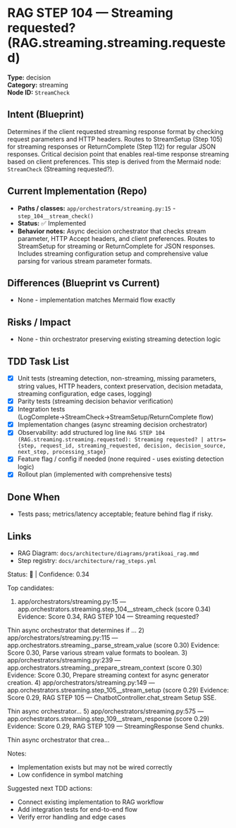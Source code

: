 # RAG STEP 104 — Streaming requested? (RAG.streaming.streaming.requested)

**Type:** decision  
**Category:** streaming  
**Node ID:** `StreamCheck`

## Intent (Blueprint)
Determines if the client requested streaming response format by checking request parameters and HTTP headers. Routes to StreamSetup (Step 105) for streaming responses or ReturnComplete (Step 112) for regular JSON responses. Critical decision point that enables real-time response streaming based on client preferences. This step is derived from the Mermaid node: `StreamCheck` (Streaming requested?).

## Current Implementation (Repo)
- **Paths / classes:** `app/orchestrators/streaming.py:15` - `step_104__stream_check()`
- **Status:** ✅ Implemented
- **Behavior notes:** Async decision orchestrator that checks stream parameter, HTTP Accept headers, and client preferences. Routes to StreamSetup for streaming or ReturnComplete for JSON responses. Includes streaming configuration setup and comprehensive value parsing for various stream parameter formats.

## Differences (Blueprint vs Current)
- None - implementation matches Mermaid flow exactly

## Risks / Impact
- None - thin orchestrator preserving existing streaming detection logic

## TDD Task List
- [x] Unit tests (streaming detection, non-streaming, missing parameters, string values, HTTP headers, context preservation, decision metadata, streaming configuration, edge cases, logging)
- [x] Parity tests (streaming decision behavior verification)
- [x] Integration tests (LogComplete→StreamCheck→StreamSetup/ReturnComplete flow)
- [x] Implementation changes (async streaming decision orchestrator)
- [x] Observability: add structured log line
  `RAG STEP 104 (RAG.streaming.streaming.requested): Streaming requested? | attrs={step, request_id, streaming_requested, decision, decision_source, next_step, processing_stage}`
- [x] Feature flag / config if needed (none required - uses existing detection logic)
- [x] Rollout plan (implemented with comprehensive tests)

## Done When
- Tests pass; metrics/latency acceptable; feature behind flag if risky.

## Links
- RAG Diagram: `docs/architecture/diagrams/pratikoai_rag.mmd`
- Step registry: `docs/architecture/rag_steps.yml`


<!-- AUTO-AUDIT:BEGIN -->
Status: 🔌  |  Confidence: 0.34

Top candidates:
1) app/orchestrators/streaming.py:15 — app.orchestrators.streaming.step_104__stream_check (score 0.34)
   Evidence: Score 0.34, RAG STEP 104 — Streaming requested?

Thin async orchestrator that determines if ...
2) app/orchestrators/streaming.py:115 — app.orchestrators.streaming._parse_stream_value (score 0.30)
   Evidence: Score 0.30, Parse various stream value formats to boolean.
3) app/orchestrators/streaming.py:239 — app.orchestrators.streaming._prepare_stream_context (score 0.30)
   Evidence: Score 0.30, Prepare streaming context for async generator creation.
4) app/orchestrators/streaming.py:149 — app.orchestrators.streaming.step_105__stream_setup (score 0.29)
   Evidence: Score 0.29, RAG STEP 105 — ChatbotController.chat_stream Setup SSE.

Thin async orchestrator...
5) app/orchestrators/streaming.py:575 — app.orchestrators.streaming.step_109__stream_response (score 0.29)
   Evidence: Score 0.29, RAG STEP 109 — StreamingResponse Send chunks.

Thin async orchestrator that crea...

Notes:
- Implementation exists but may not be wired correctly
- Low confidence in symbol matching

Suggested next TDD actions:
- Connect existing implementation to RAG workflow
- Add integration tests for end-to-end flow
- Verify error handling and edge cases
<!-- AUTO-AUDIT:END -->